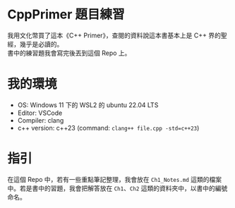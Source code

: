 # CppPrimer 題目練習

我用文化幣買了這本《C++ Primer》，查閱的資料說這本書基本上是 C++ 界的聖經，幾乎是必讀的。  
書中的練習題我會寫完後丟到這個 Repo 上。

# 我的環境

- OS: Windows 11 下的 WSL2 的 ubuntu 22.04 LTS
- Editor: VSCode
- Compiler: clang
- c++ version: c++23 (command: `clang++ file.cpp -std=c++23`)

# 指引

在這個 Repo 中，若有一些重點筆記整理，我會放在 `Ch1_Notes.md` 這類的檔案中。若是書中的習題，我會把解答放在 `Ch1`、`Ch2` 這類的資料夾中，以書中的編號命名。